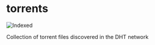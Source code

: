 torrents 
========
![Indexed](https://img.shields.io/badge/indexed-152298-blue)

Collection of torrent files discovered in the DHT network
